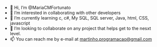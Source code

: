 - 👋 Hi, I’m @MariaCMFortunato
- 👀 I’m interested in collaborating with other developers
- 🌱 I’m currently learning c, c#, My SQL, SQL server, Java, html, CSS, javascript
- 💞️ I’m looking to collaborate on any project that helps get to the nesxt level.
- 📫 You can reach me by e-mail at martinho.programacao@gmail.com

<!---
MariaCMFortunato/MariaCMFortunato is a ✨ special ✨ repository because its `README.md` (this file) appears on your GitHub profile.
You can click the Preview link to take a look at your changes.
--->
